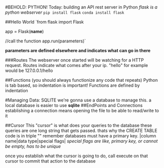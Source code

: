 #BEHOLD: PYTHON!
Today: building an API rest server in Python
*flask is a python webserver*
`pip install flask`
`conda install flask`

##Hello World
`from flask import Flask

app = Flask(__name__)

//call the function
app.run(parameters)`

**parameters are defined elsewhere and indicates what can go in there**

###Routes
The webserver once started will be watching for a HTTP request.
Routes indicate what comes after your ip. "hello" for example would be 127.0.0.1/hello

##Functions
(you should always functionize any code that repeats)
Python is tab based, so indentation is important! Functions are defined by indentation

#Managing Data: SQLITE
we're gonna use a database to manage this. a local database is easier to use **sqlite**
##EndPoints and Connections
establishing a connection means opening the file to be able to read/write to it

##Cursor
This "cursor" is what does your queries to the database
these queries are one long string that gets passed. thats why the CREATE TABLE code is in triple ""
remember databases must have a primary key. 
|column name|data type|special flags|
  *special flags are like, primary key, or cannot be empty, has to be unique*

once you establish what the cursor is going to do, call execute on that cursor to commit that action to the database

